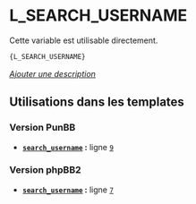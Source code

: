 # L_SEARCH_USERNAME


Cette variable est utilisable directement.

```html
{L_SEARCH_USERNAME}
```

[*Ajouter une description*](https://fa-tvars.appspot.com/var/L_SEARCH_USERNAME)

## Utilisations dans les templates

### Version PunBB
* __[`search_username`](../tpl/var/punbb/search_username.md#readme) :__ ligne [`9`](../tpl/src/punbb/search_username.tpl#L9)

### Version phpBB2
* __[`search_username`](../tpl/var/subsilver/search_username.md#readme) :__ ligne [`7`](../tpl/src/subsilver/search_username.tpl#L7)
